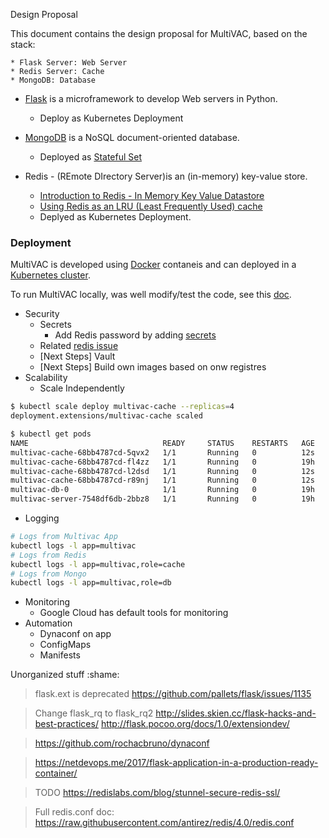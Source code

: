 Design Proposal

This document contains the design proposal for MultiVAC, based on the stack:  

```
* Flask Server: Web Server
* Redis Server: Cache
* MongoDB: Database
```

* [Flask](http://flask.pocoo.org/) is a microframework to develop Web servers in Python. 
    * Deploy as Kubernetes Deployment

* [MongoDB](https://github.com/mongodb/mongo) is a NoSQL document-oriented database.
    * Deployed as [Stateful Set](https://kubernetes.io/docs/concepts/workloads/controllers/statefulset/)

* Redis - (REmote DIrectory Server)is an (in-memory) key-value store.
    * [Introduction to Redis - In Memory Key Value Datastore](https://dzone.com/articleas/introduction-to-redis-in-memory-key-value-datastore)
    * [Using Redis as an LRU (Least Frequently Used) cache](https://redis.io/topics/lru-cache)
    * Deplyed as Kubernetes Deployment.


### Deployment

MultiVAC is developed using [Docker](https://docs.docker.com/develop/) contaneis and can deployed in a [Kubernetes cluster](../tutorials/run-on-kubernetes.md).

To run MultiVAC locally, was well modify/test the code, see this [doc](../tutorials/run-locally).


* Security
    * Secrets 
      * Add Redis password by adding [secrets](https://kubernetes.io/docs/tasks/inject-data-application/distribute-credentials-secure/)
    * Related [redis issue](https://github.com/docker-library/redis/issues/46)
    * [Next Steps] Vault
    * [Next Steps] Build own images based on onw registres
* Scalability
    * Scale Independently
```bash
$ kubectl scale deploy multivac-cache --replicas=4
deployment.extensions/multivac-cache scaled

$ kubectl get pods
NAME                              READY     STATUS    RESTARTS   AGE
multivac-cache-68bb4787cd-5qvx2   1/1       Running   0          12s
multivac-cache-68bb4787cd-fl4zz   1/1       Running   0          19h
multivac-cache-68bb4787cd-l2dsd   1/1       Running   0          12s
multivac-cache-68bb4787cd-r89nj   1/1       Running   0          12s
multivac-db-0                     1/1       Running   0          19h
multivac-server-7548df6db-2bbz8   1/1       Running   0          19h
```

* Logging
```bash
# Logs from Multivac App
kubectl logs -l app=multivac
# Logs from Redis
kubectl logs -l app=multivac,role=cache
# Logs from Mongo
kubectl logs -l app=multivac,role=db
```
* Monitoring
    * Google Cloud has default tools for monitoring
* Automation
    * Dynaconf on app
    * ConfigMaps
    * Manifests


Unorganized stuff  :shame:
> flask.ext is deprecated
https://github.com/pallets/flask/issues/1135

> Change flask_rq to flask_rq2
http://slides.skien.cc/flask-hacks-and-best-practices/
http://flask.pocoo.org/docs/1.0/extensiondev/

> https://github.com/rochacbruno/dynaconf

> https://netdevops.me/2017/flask-application-in-a-production-ready-container/

> TODO https://redislabs.com/blog/stunnel-secure-redis-ssl/

> Full redis.conf doc: https://raw.githubusercontent.com/antirez/redis/4.0/redis.conf

